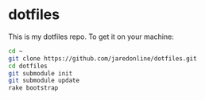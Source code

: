 dotfiles
========

This is my dotfiles repo. To get it on your machine:

```sh
cd ~
git clone https://github.com/jaredonline/dotfiles.git
cd dotfiles
git submodule init
git submodule update
rake bootstrap
```
